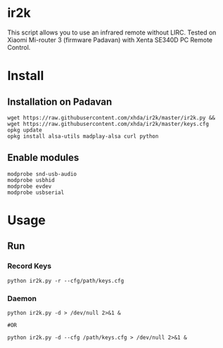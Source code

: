 # ir2k
This script allows you to use an infrared remote without LIRC. Tested on Xiaomi Mi-router 3 (firmware Padavan) with Xenta SE340D PC Remote Control.

# Install
## Installation on Padavan

	wget https://raw.githubusercontent.com/xhda/ir2k/master/ir2k.py && wget https://raw.githubusercontent.com/xhda/ir2k/master/keys.cfg
	opkg update
	opkg install alsa-utils madplay-alsa curl python

## Enable modules

	modprobe snd-usb-audio
	modprobe usbhid
	modprobe evdev
	modprobe usbserial
  
# Usage
## Run
### Record Keys
	python ir2k.py -r --cfg/path/keys.cfg

### Daemon
	python ir2k.py -d > /dev/null 2>&1 &
	
	#OR
	
	python ir2k.py -d --cfg /path/keys.cfg > /dev/null 2>&1 &
